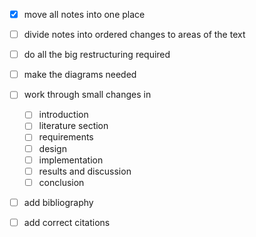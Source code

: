 
- [x] move all notes into one place
- [ ] divide notes into ordered changes to areas of the text
- [ ] do all the big restructuring required
- [ ] make the diagrams needed
- [ ] work through small changes in
  - [ ] introduction
  - [ ] literature section
  - [ ] requirements
  - [ ] design
  - [ ] implementation
  - [ ] results and discussion
  - [ ] conclusion
- [ ] add bibliography
- [ ] add correct citations



